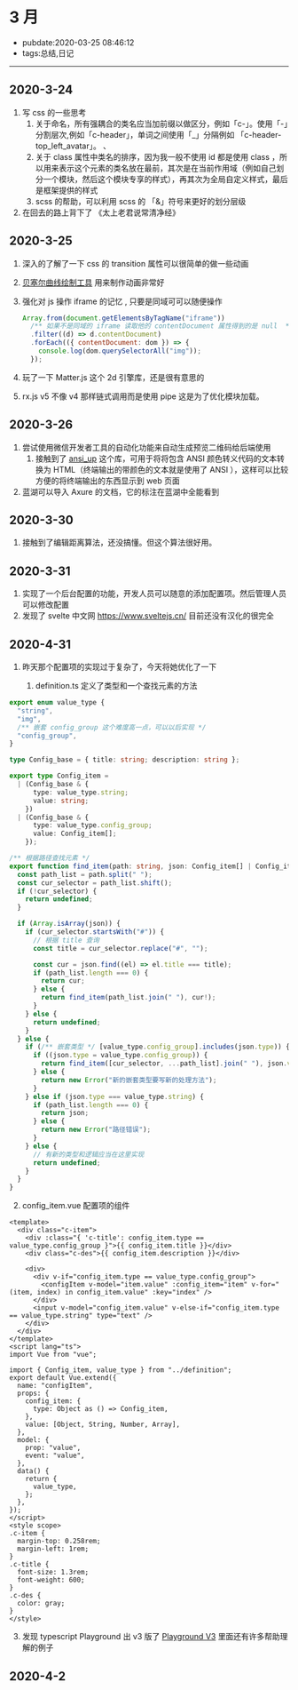 # 3 月

- pubdate:2020-03-25 08:46:12
- tags:总结,日记

---

## 2020-3-24

1. 写 css 的一些思考
   1. 关于命名，所有强耦合的类名应当加前缀以做区分，例如「c-」。使用「-」分割层次,例如「c-header」，单词之间使用「\_」分隔例如 「c-header-top_left_avatar」。 、
   2. 关于 class 属性中类名的排序，因为我一般不使用 id 都是使用 class ，所以用来表示这个元素的类名放在最前，其次是在当前作用域（例如自己划分一个模块，然后这个模块专享的样式），再其次为全局自定义样式，最后是框架提供的样式
   3. scss 的帮助，可以利用 scss 的 「&」符号来更好的划分层级
2. 在回去的路上背下了 《太上老君说常清净经》

## 2020-3-25

1. 深入的了解了一下 css 的 transition 属性可以很简单的做一些动画
2. [贝塞尔曲线绘制工具](https://cubic-bezier.com/) 用来制作动画非常好
3. 强化对 js 操作 iframe 的记忆 , 只要是同域可可以随便操作

   ```javascript
   Array.from(document.getElementsByTagName("iframe"))
     /** 如果不是同域的 iframe 读取他的 contentDocument 属性得到的是 null  */
     .filter((d) => d.contentDocument)
     .forEach(({ contentDocument: dom }) => {
       console.log(dom.querySelectorAll("img"));
     });
   ```

4. 玩了一下 Matter.js 这个 2d 引擎库，还是很有意思的
5. rx.js v5 不像 v4 那样链式调用而是使用 pipe 这是为了优化模块加载。

## 2020-3-26

1. 尝试使用微信开发者工具的自动化功能来自动生成预览二维码给后端使用
   1. 接触到了 [ansi_up](https://github.com/drudru/ansi_up) 这个库，可用于将将包含 ANSI 颜色转义代码的文本转换为 HTML（终端输出的带颜色的文本就是使用了 ANSI ），这样可以比较方便的将终端输出的东西显示到 web 页面
2. 蓝湖可以导入 Axure 的文档，它的标注在蓝湖中全能看到

## 2020-3-30

1. 接触到了编辑距离算法，还没搞懂。但这个算法很好用。

## 2020-3-31

1. 实现了一个后台配置的功能，开发人员可以随意的添加配置项。然后管理人员可以修改配置
2. 发现了 svelte 中文网 https://www.sveltejs.cn/ 目前还没有汉化的很完全

## 2020-4-31

1. 昨天那个配置项的实现过于复杂了，今天将她优化了一下

   1. definition.ts 定义了类型和一个查找元素的方法

```typescript
export enum value_type {
  "string",
  "img",
  /** 嵌套 config_group 这个难度高一点，可以以后实现 */
  "config_group",
}

type Config_base = { title: string; description: string };

export type Config_item =
  | (Config_base & {
      type: value_type.string;
      value: string;
    })
  | (Config_base & {
      type: value_type.config_group;
      value: Config_item[];
    });

/** 根据路径查找元素 */
export function find_item(path: string, json: Config_item[] | Config_item): Config_item | undefined | Error {
  const path_list = path.split(" ");
  const cur_selector = path_list.shift();
  if (!cur_selector) {
    return undefined;
  }

  if (Array.isArray(json)) {
    if (cur_selector.startsWith("#")) {
      // 根据 title 查询
      const title = cur_selector.replace("#", "");

      const cur = json.find((el) => el.title === title);
      if (path_list.length === 0) {
        return cur;
      } else {
        return find_item(path_list.join(" "), cur!);
      }
    } else {
      return undefined;
    }
  } else {
    if (/** 嵌套类型 */ [value_type.config_group].includes(json.type)) {
      if ((json.type = value_type.config_group)) {
        return find_item([cur_selector, ...path_list].join(" "), json.value);
      } else {
        return new Error("新的嵌套类型要写新的处理方法");
      }
    } else if (json.type === value_type.string) {
      if (path_list.length === 0) {
        return json;
      } else {
        return new Error("路径错误");
      }
    } else {
      // 有新的类型和逻辑应当在这里实现
      return undefined;
    }
  }
}
```

2.  config_item.vue 配置项的组件

```vue
<template>
  <div class="c-item">
    <div :class="{ 'c-title': config_item.type == value_type.config_group }">{{ config_item.title }}</div>
    <div class="c-des">{{ config_item.description }}</div>

    <div>
      <div v-if="config_item.type == value_type.config_group">
        <configItem v-model="item.value" :config_item="item" v-for="(item, index) in config_item.value" :key="index" />
      </div>
      <input v-model="config_item.value" v-else-if="config_item.type == value_type.string" type="text" />
    </div>
  </div>
</template>
<script lang="ts">
import Vue from "vue";

import { Config_item, value_type } from "../definition";
export default Vue.extend({
  name: "configItem",
  props: {
    config_item: {
      type: Object as () => Config_item,
    },
    value: [Object, String, Number, Array],
  },
  model: {
    prop: "value",
    event: "value",
  },
  data() {
    return {
      value_type,
    };
  },
});
</script>
<style scope>
.c-item {
  margin-top: 0.258rem;
  margin-left: 1rem;
}
.c-title {
  font-size: 1.3rem;
  font-weight: 600;
}
.c-des {
  color: gray;
}
</style>
```

3. 发现 typescript Playground 出 v3 版了 [Playground V3](https://www.typescriptlang.org/v2/en/play) 里面还有许多帮助理解的例子

## 2020-4-2


